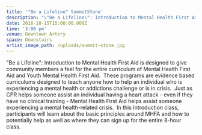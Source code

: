 ```yaml
---
title: '"Be a Lifeline" SummitStone'
description: "\"Be a Lifeline\": Introduction to Mental Health First Aid is designed to give community members a feel for the entire curriculum of Mental Health First Aid and Youth Mental Health First Aid. \_These programs are evidence based curriculums designed to teach anyone how to help an individual who is experiencing a mental health or addictions challenge or is in crisis. \_Just as CPR helps someone assist an individual having a heart attack - even if they have no clinical training - Mental Health First Aid helps assist someone experiencing a mental health-related crisis. \_In this Introduction class, participants will learn about the basic principles around MHFA and how to potentially help as well as where they can sign up for the entire 8-hour class."
date: 2016-10-15T15:00:00.000Z
time: '3:00 pm'
venue: Downtown Artery
space: Downstairs
artist_image_path: /uploads/summit-stone.jpg
---
```



"Be a Lifeline": Introduction to Mental Health First Aid is designed to give community members a feel for the entire curriculum of Mental Health First Aid and Youth Mental Health First Aid.  These programs are evidence based curriculums designed to teach anyone how to help an individual who is experiencing a mental health or addictions challenge or is in crisis.  Just as CPR helps someone assist an individual having a heart attack - even if they have no clinical training - Mental Health First Aid helps assist someone experiencing a mental health-related crisis.  In this Introduction class, participants will learn about the basic principles around MHFA and how to potentially help as well as where they can sign up for the entire 8-hour class.